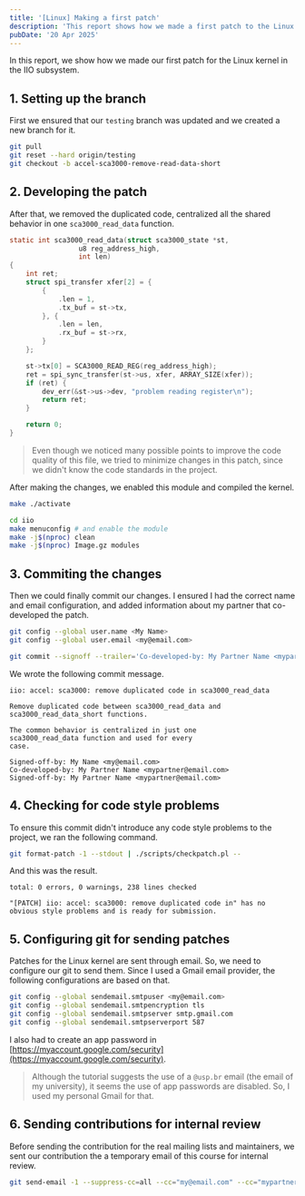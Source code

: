 ```yaml
---
title: '[Linux] Making a first patch'
description: 'This report shows how we made a first patch to the Linux kernel'
pubDate: '20 Apr 2025'
---
```


In this report, we show how we made our first patch for the Linux kernel in the IIO subsystem.

## 1. Setting up the branch
First we ensured that our `testing` branch was updated and we created a new branch for it.

```sh
git pull
git reset --hard origin/testing
git checkout -b accel-sca3000-remove-read-data-short
```

## 2. Developing the patch

After that, we removed the duplicated code, centralized all the shared behavior in one `sca3000_read_data` function.

```c
static int sca3000_read_data(struct sca3000_state *st,
                 u8 reg_address_high,
                 int len)
{
    int ret;
    struct spi_transfer xfer[2] = {
        {
            .len = 1,
            .tx_buf = st->tx,
        }, {
            .len = len,
            .rx_buf = st->rx,
        }
    };

    st->tx[0] = SCA3000_READ_REG(reg_address_high);
    ret = spi_sync_transfer(st->us, xfer, ARRAY_SIZE(xfer));
    if (ret) {
        dev_err(&st->us->dev, "problem reading register\n");
        return ret;
    }

    return 0;
}
```

> Even though we noticed many possible points to improve the code quality of this file, we tried to minimize changes in this patch, since we didn't know the code standards in the project.

After making the changes, we enabled this module and compiled the kernel.

```sh
make ./activate

cd iio
make menuconfig # and enable the module
make -j$(nproc) clean
make -j$(nproc) Image.gz modules
``` 

## 3. Commiting the changes

Then we could finally commit our changes. I ensured I had the correct name and email configuration, and added information about my partner that co-developed the patch.

```sh
git config --global user.name <My Name>
git config --global user.email <my@email.com>

git commit --signoff --trailer='Co-developed-by: My Partner Name <mypartner@email.com>' --trailer='Signed-off-by: My Partner Name <mypartner@email.com>'
```

We wrote the following commit message.

```
iio: accel: sca3000: remove duplicated code in sca3000_read_data

Remove duplicated code between sca3000_read_data and
sca3000_read_data_short functions.

The common behavior is centralized in just one
sca3000_read_data function and used for every
case.

Signed-off-by: My Name <my@email.com>
Co-developed-by: My Partner Name <mypartner@email.com>
Signed-off-by: My Partner Name <mypartner@email.com>
``` 

## 4. Checking for code style problems

To ensure this commit didn't introduce any code style problems to the project, we ran the following command.


```sh
git format-patch -1 --stdout | ./scripts/checkpatch.pl --
```

And this was the result.

```
total: 0 errors, 0 warnings, 238 lines checked

"[PATCH] iio: accel: sca3000: remove duplicated code in" has no obvious style problems and is ready for submission.
```

## 5. Configuring git for sending patches

Patches for the Linux kernel are sent through email. So, we need to configure our git to send them. Since I used a Gmail email provider, the following configurations are based on that.

```sh
git config --global sendemail.smtpuser <my@email.com>
git config --global sendemail.smtpencryption tls
git config --global sendemail.smtpserver smtp.gmail.com
git config --global sendemail.smtpserverport 587
```

I also had to create an app password in [https://myaccount.google.com/security](https://myaccount.google.com/security).

> Although the tutorial suggests the use of a `@usp.br` email (the email of my university), it seems the use of app passwords are disabled. So, I used my personal Gmail for that.

## 6. Sending contributions for internal review
Before sending the contribution for the real mailing lists and maintainers, we sent our contribution the a temporary email of this course for internal review.

```sh
git send-email -1 --suppress-cc=all --cc="my@email.com" --cc="mypartner@email.com" --to=<freesoftwarecourse@email.com>
```


